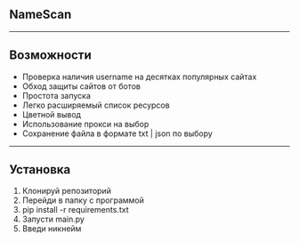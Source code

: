 ## NameScan

---

## Возможности

- Проверка наличия username на десятках популярных сайтах
- Обход защиты сайтов от ботов
- Простота запуска
- Легко расширяемый список ресурсов
- Цветной вывод
- Использование прокси на выбор
- Сохранение файла в формате txt | json по выбору

---
## Установка
1. Клонируй репозиторий
2. Перейди в папку с программой
3. pip install -r requirements.txt
4. Запусти main.py
5. Введи никнейм
